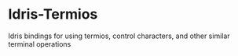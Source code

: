 Idris-Termios
============

Idris bindings for using termios, control characters, and other similar terminal operations
